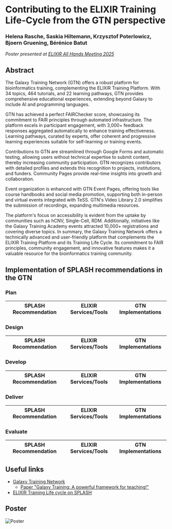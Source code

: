 Contributing to the ELIXIR Training Life-Cycle from the GTN perspective
=======================================================================

### Helena Rasche, Saskia Hiltemann, Krzysztof Poterlowicz, Bjoern Gruening, Bérénice Batut

*Poster presented at [ELIXIR All Hands Meeting 2025](https://elixir-events.eventscase.com/EN/ahm2025)*

## Abstract

The Galaxy Training Network (GTN) offers a robust platform for bioinformatics training, complementing the ELIXIR Training Platform. With 34 topics, 464 tutorials, and 22 learning pathways, GTN provides comprehensive educational experiences, extending beyond Galaxy to include AI and programming languages.

GTN has achieved a perfect FAIRChecker score, showcasing its commitment to FAIR principles through automated infrastructure. The platform excels in participant engagement, with 3,000+ feedback responses aggregated automatically to enhance training effectiveness. Learning pathways, curated by experts, offer coherent and progressive learning experiences suitable for self-learning or training events.

Contributions to GTN are streamlined through Google Forms and automatic testing, allowing users without technical expertise to submit content, thereby increasing community participation. GTN recognizes contributors with detailed profiles and extends this recognition to projects, institutions, and funders. Community Pages provide real-time insights into growth and collaboration.

Event organization is enhanced with GTN Event Pages, offering tools like course handbooks and social media promotion, supporting both in-person and virtual events integrated with TeSS. GTN's Video Library 2.0 simplifies the submission of recordings, expanding multimedia resources.

The platform's focus on accessibility is evident from the uptake by communities such as hCNV, Single-Cell, RDM. Additionally, initiatives like the Galaxy Training Academy events attracted 10,000+ registrations and covering diverse topics. In summary, the Galaxy Training Network offers a technically advanced and user-friendly platform that complements the ELIXIR Training Platform and its Training Life Cycle. Its commitment to FAIR principles, community engagement, and innovative features makes it a valuable resource for the bioinformatics training community.

## Implementation of SPLASH recommendations in the GTN

### Plan

SPLASH Recommendation | ELIXIR Services/Tools | GTN Implementations
--- | --- | ---

### Design

SPLASH Recommendation | ELIXIR Services/Tools | GTN Implementations
--- | --- | ---

### Develop

SPLASH Recommendation | ELIXIR Services/Tools | GTN Implementations
--- | --- | ---


### Deliver

SPLASH Recommendation | ELIXIR Services/Tools | GTN Implementations
--- | --- | ---


### Evaluate

SPLASH Recommendation | ELIXIR Services/Tools | GTN Implementations
--- | --- | ---


## Useful links

- [Galaxy Training Network](https://training.galaxyproject.org)
    - [Paper "Galaxy Training: A powerful framework for teaching!"](https://journals.plos.org/ploscompbiol/article?id=10.1371/journal.pcbi.1010752)
- [ELIXIR Training Life cycle on SPLASH](https://elixir-europe-training.github.io/ELIXIR-Training-SPLASH/)

## Poster

![Poster](poster.png)

